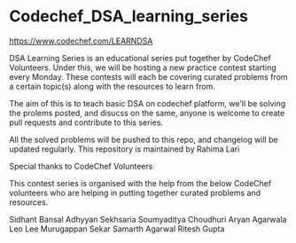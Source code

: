 # Codechef_DSA_learning_series
https://www.codechef.com/LEARNDSA

DSA Learning Series is an educational series put together by CodeChef Volunteers. Under this, we will be hosting a new practice contest starting every Monday. These contests will each be covering curated problems from a certain topic(s) along with the resources to learn from.

The aim of this is to teach basic DSA on codechef platform, we'll be solving the prolems posted, and disucss on the same, anyone is welcome to create pull requests and contribute to this series.

All the solved problems will be pushed to this repo, and changelog will be updated regularly.
This repository is maintained by Rahima Lari

Special thanks to CodeChef Volunteers

This contest series is organised with the help from the below CodeChef volunteers who are helping in putting together curated problems and resources.

Sidhant Bansal
Adhyyan Sekhsaria
Soumyaditya Choudhuri
Aryan Agarwala
Leo Lee
Murugappan Sekar
Samarth Agarwal
Ritesh Gupta
